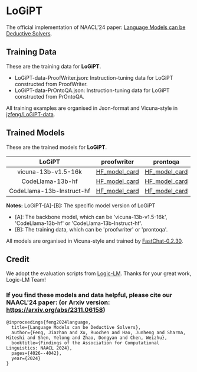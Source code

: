# LoGiPT
The official implementation of NAACL'24 paper: [Language Models can be Deductive Solvers](https://aclanthology.org/2024.findings-naacl.254.pdf).

## Training Data

These are the training data for **LoGiPT**.
- LoGiPT-data-ProofWriter.json: Instruction-tuning data for LoGiPT constructed from ProofWriter.
- LoGiPT-data-PrOntoQA.json: Instruction-tuning data for LoGiPT constructed from PrOntoQA.

All training examples are organised in Json-format and Vicuna-style in [jzfeng/LoGiPT-data](https://huggingface.co/datasets/jzfeng/LoGiPT-data).

## Trained Models

These are the trained models for **LoGiPT**.

|           LoGiPT          |  proofwriter  |    prontoqa   |
|:-------------------------:|:-------------:|:-------------:|
|    vicuna-13b-v1.5-16k    | [HF_model_card](https://huggingface.co/jzfeng/LoGiPT-vicuna-13b-v1.5-16k-proofwriter) | [HF_model_card](https://huggingface.co/jzfeng/LoGiPT-vicuna-13b-v1.5-16k-prontoqa) |
|      CodeLlama-13b-hf     | [HF_model_card](https://huggingface.co/jzfeng/LoGiPT-CodeLlama-13b-hf-proofwriter) | [HF_model_card](https://huggingface.co/jzfeng/LoGiPT-CodeLlama-13b-hf-prontoqa) |
| CodeLlama-13b-Instruct-hf | [HF_model_card](https://huggingface.co/jzfeng/LoGiPT-CodeLlama-13b-Instruct-hf-proofwriter) | [HF_model_card](https://huggingface.co/jzfeng/LoGiPT-CodeLlama-13b-Instruct-hf-prontoqa) |


**Notes:** LoGiPT-[A]-[B]: The specific model version of LoGiPT
- [A]: The backbone model, which can be 'vicuna-13b-v1.5-16k', 'CodeLlama-13b-hf' or 'CodeLlama-13b-Instruct-hf'.
- [B]: The training data, which can be 'proofwriter' or 'prontoqa'.

All models are organised in Vicuna-style and trained by [FastChat-0.2.30](https://github.com/lm-sys/FastChat).

## Credit
We adopt the evaluation scripts from [Logic-LM](https://github.com/teacherpeterpan/Logic-LLM). Thanks for your great work, Logic-LM Team!

### If you find these models and data helpful, please cite our NAACL'24 paper: (or Arxiv version: https://arxiv.org/abs/2311.06158)
```shell
@inproceedings{feng2024language,
  title={Language Models can be Deductive Solvers},
  author={Feng, Jiazhan and Xu, Ruochen and Hao, Junheng and Sharma, Hiteshi and Shen, Yelong and Zhao, Dongyan and Chen, Weizhu},
  booktitle={Findings of the Association for Computational Linguistics: NAACL 2024},
  pages={4026--4042},
  year={2024}
}
```
